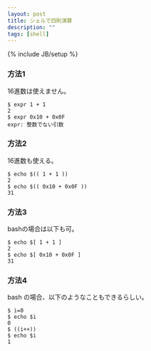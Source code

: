 ```yaml
---
layout: post
title: シェルで四則演算
description: ""
tags: [shell]
---
```

{% include JB/setup %}

### 方法1 ###

16進数は使えません。

    $ expr 1 + 1
    2
    $ expr 0x10 + 0x0F
    expr: 整数でない引数

### 方法2 ###

16進数も使える。

    $ echo $(( 1 + 1 ))
    2
    $ echo $(( 0x10 + 0x0F ))
    31

### 方法3 ###

bashの場合は以下も可。

    $ echo $[ 1 + 1 ]
    2
    $ echo $[ 0x10 + 0x0F ]
    31

### 方法4 ###

bash の場合、以下のようなこともできるらしい。

    $ i=0
    $ echo $i
    0
    $ ((i++))
    $ echo $i
    1
